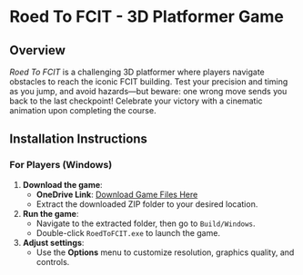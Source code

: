 # Roed To FCIT - 3D Platformer Game 

## **Overview**  
*Roed To FCIT* is a challenging 3D platformer where players navigate obstacles to reach the iconic FCIT building. Test your precision and timing as you jump, and avoid hazards—but beware: one wrong move sends you back to the last checkpoint! Celebrate your victory with a cinematic animation upon completing the course.  

## **Installation Instructions**

### **For Players (Windows)**  
1. **Download the game**:  
   - **OneDrive Link**: [Download Game Files Here](https://kauksa-my.sharepoint.com/:f:/g/personal/2237611_stu_kau_edu_sa/EpbPbwydrYNKtj6y80vFwUcBpa7Jg0UhhGN_OIgLsMV4IQ?e=jLCOfI)  
   - Extract the downloaded ZIP folder to your desired location.  
2. **Run the game**:  
   - Navigate to the extracted folder, then go to `Build/Windows`.  
   - Double-click `RoedToFCIT.exe` to launch the game.  
3. **Adjust settings**:  
   - Use the **Options** menu to customize resolution, graphics quality, and controls.
